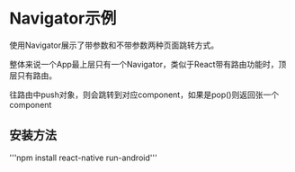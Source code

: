 # Navigator示例
使用Navigator展示了带参数和不带参数两种页面跳转方式。

整体来说一个App最上层只有一个Navigator，类似于React带有路由功能时，顶层只有路由。

往路由中push对象，则会跳转到对应component，如果是pop()则返回张一个component

## 安装方法

'''npm install
react-native run-android'''
